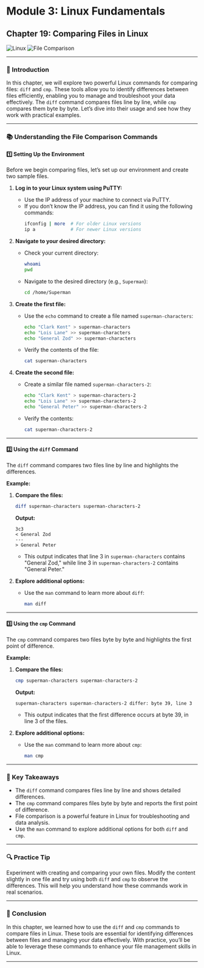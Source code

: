 # **Module 3: Linux Fundamentals**

## **Chapter 19: Comparing Files in Linux**

![Linux](https://img.shields.io/badge/Linux-Fundamentals-green) ![File Comparison](https://img.shields.io/badge/File-Comparison-blue)

---

### **🔑 Introduction**

In this chapter, we will explore two powerful Linux commands for comparing files: `diff` and `cmp`. These tools allow you to identify differences between files efficiently, enabling you to manage and troubleshoot your data effectively. The `diff` command compares files line by line, while `cmp` compares them byte by byte. Let’s dive into their usage and see how they work with practical examples.

---

### **📚 Understanding the File Comparison Commands**

#### **1️⃣ Setting Up the Environment**

Before we begin comparing files, let’s set up our environment and create two sample files.

1. **Log in to your Linux system using PuTTY:**
   - Use the IP address of your machine to connect via PuTTY.
   - If you don’t know the IP address, you can find it using the following commands:
     ```bash
     ifconfig | more  # For older Linux versions
     ip a             # For newer Linux versions
     ```

2. **Navigate to your desired directory:**
   - Check your current directory:
     ```bash
     whoami
     pwd
     ```
   - Navigate to the desired directory (e.g., `Superman`):
     ```bash
     cd /home/Superman
     ```

3. **Create the first file:**
   - Use the `echo` command to create a file named `superman-characters`:
     ```bash
     echo "Clark Kent" > superman-characters
     echo "Lois Lane" >> superman-characters
     echo "General Zod" >> superman-characters
     ```
   - Verify the contents of the file:
     ```bash
     cat superman-characters
     ```

4. **Create the second file:**
   - Create a similar file named `superman-characters-2`:
     ```bash
     echo "Clark Kent" > superman-characters-2
     echo "Lois Lane" >> superman-characters-2
     echo "General Peter" >> superman-characters-2
     ```
   - Verify the contents:
     ```bash
     cat superman-characters-2
     ```

---

#### **2️⃣ Using the `diff` Command**

The `diff` command compares two files line by line and highlights the differences.

**Example:**

1. **Compare the files:**
   ```bash
   diff superman-characters superman-characters-2
   ```

   **Output:**
   ```
   3c3
   < General Zod
   ---
   > General Peter
   ```
   - This output indicates that line 3 in `superman-characters` contains "General Zod," while line 3 in `superman-characters-2` contains "General Peter."

2. **Explore additional options:**
   - Use the `man` command to learn more about `diff`:
     ```bash
     man diff
     ```

---

#### **3️⃣ Using the `cmp` Command**

The `cmp` command compares two files byte by byte and highlights the first point of difference.

**Example:**

1. **Compare the files:**
   ```bash
   cmp superman-characters superman-characters-2
   ```

   **Output:**
   ```
   superman-characters superman-characters-2 differ: byte 39, line 3
   ```
   - This output indicates that the first difference occurs at byte 39, in line 3 of the files.

2. **Explore additional options:**
   - Use the `man` command to learn more about `cmp`:
     ```bash
     man cmp
     ```

---

### **🔄 Key Takeaways**

- The `diff` command compares files line by line and shows detailed differences.
- The `cmp` command compares files byte by byte and reports the first point of difference.
- File comparison is a powerful feature in Linux for troubleshooting and data analysis.
- Use the `man` command to explore additional options for both `diff` and `cmp`.

---

### **🔍 Practice Tip**

Experiment with creating and comparing your own files. Modify the content slightly in one file and try using both `diff` and `cmp` to observe the differences. This will help you understand how these commands work in real scenarios.

---

### **🐛 Conclusion**

In this chapter, we learned how to use the `diff` and `cmp` commands to compare files in Linux. These tools are essential for identifying differences between files and managing your data effectively. With practice, you’ll be able to leverage these commands to enhance your file management skills in Linux.

---
